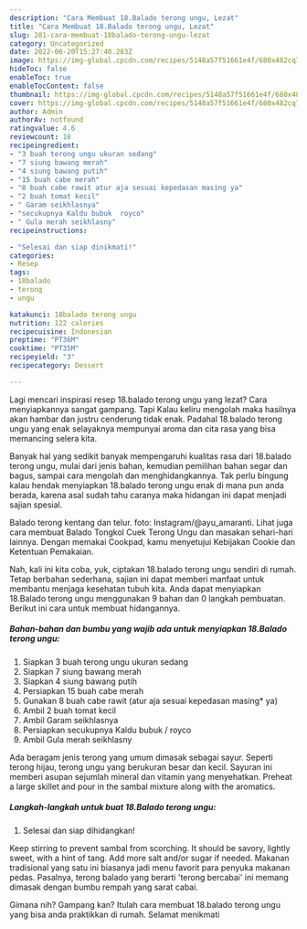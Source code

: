```yaml
---
description: "Cara Membuat 18.Balado terong ungu, Lezat"
title: "Cara Membuat 18.Balado terong ungu, Lezat"
slug: 281-cara-membuat-18balado-terong-ungu-lezat
category: Uncategorized
date: 2022-06-20T15:27:40.283Z
image: https://img-global.cpcdn.com/recipes/5148a57f51661e4f/680x482cq70/18balado-terong-ungu-foto-resep-utama.jpg
hideToc: false
enableToc: true
enableTocContent: false
thumbnail: https://img-global.cpcdn.com/recipes/5148a57f51661e4f/680x482cq70/18balado-terong-ungu-foto-resep-utama.jpg
cover: https://img-global.cpcdn.com/recipes/5148a57f51661e4f/680x482cq70/18balado-terong-ungu-foto-resep-utama.jpg
author: Admin
authorAv: notfound
ratingvalue: 4.6
reviewcount: 18
recipeingredient:
- "3 buah terong ungu ukuran sedang"
- "7 siung bawang merah"
- "4 siung bawang putih"
- "15 buah cabe merah"
- "8 buah cabe rawit atur aja sesuai kepedasan masing ya"
- "2 buah tomat kecil"
- " Garam seikhlasnya"
- "secukupnya Kaldu bubuk  royco"
- " Gula merah seikhlasny"
recipeinstructions:

- "Selesai dan siap dinikmati!"
categories:
- Resep
tags:
- 18balado
- terong
- ungu

katakunci: 18balado terong ungu 
nutrition: 122 calories
recipecuisine: Indonesian
preptime: "PT36M"
cooktime: "PT35M"
recipeyield: "3"
recipecategory: Dessert

---
```



Lagi mencari inspirasi resep 18.balado terong ungu yang lezat? Cara menyiapkannya sangat gampang. Tapi Kalau keliru mengolah maka hasilnya akan hambar dan justru cenderung tidak enak. Padahal 18.balado terong ungu yang enak selayaknya mempunyai aroma dan cita rasa yang bisa memancing selera kita.


Banyak hal yang sedikit banyak mempengaruhi kualitas rasa dari 18.balado terong ungu, mulai dari jenis bahan, kemudian pemilihan bahan segar dan bagus, sampai cara mengolah dan menghidangkannya. Tak perlu bingung kalau hendak menyiapkan 18.balado terong ungu enak di mana pun anda berada, karena asal sudah tahu caranya maka hidangan ini dapat menjadi sajian spesial.

Balado terong kentang dan telur. foto: Instagram/@ayu_amaranti. Lihat juga cara membuat Balado Tongkol Cuek Terong Ungu dan masakan sehari-hari lainnya. Dengan memakai Cookpad, kamu menyetujui Kebijakan Cookie dan Ketentuan Pemakaian.


Nah, kali ini kita coba, yuk, ciptakan 18.balado terong ungu sendiri di rumah. Tetap berbahan sederhana, sajian ini dapat memberi manfaat untuk membantu menjaga kesehatan tubuh kita. Anda dapat menyiapkan 18.Balado terong ungu menggunakan 9 bahan dan 0 langkah pembuatan. Berikut ini cara untuk membuat hidangannya.

<!--inarticleads1-->

##### Bahan-bahan dan bumbu yang wajib ada untuk menyiapkan 18.Balado terong ungu:

1. Siapkan 3 buah terong ungu ukuran sedang
1. Siapkan 7 siung bawang merah
1. Siapkan 4 siung bawang putih
1. Persiapkan 15 buah cabe merah
1. Gunakan 8 buah cabe rawit (atur aja sesuai kepedasan masing* ya)
1. Ambil 2 buah tomat kecil
1. Ambil  Garam seikhlasnya
1. Persiapkan secukupnya Kaldu bubuk / royco
1. Ambil  Gula merah seikhlasny


Ada beragam jenis terong yang umum dimasak sebagai sayur. Seperti terong hijau, terong ungu yang berukuran besar dan kecil. Sayuran ini memberi asupan sejumlah mineral dan vitamin yang menyehatkan. Preheat a large skillet and pour in the sambal mixture along with the aromatics. 

<!--inarticleads2-->

##### Langkah-langkah untuk buat 18.Balado terong ungu:


1. Selesai dan siap dihidangkan!

Keep stirring to prevent sambal from scorching. It should be savory, lightly sweet, with a hint of tang. Add more salt and/or sugar if needed. Makanan tradisional yang satu ini biasanya jadi menu favorit para penyuka makanan pedas. Pasalnya, terong balado yang berarti &#39;terong bercabai&#39; ini memang dimasak dengan bumbu rempah yang sarat cabai. 

Gimana nih? Gampang kan? Itulah cara membuat 18.balado terong ungu yang bisa anda praktikkan di rumah. Selamat menikmati
